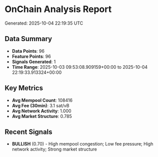 # OnChain Analysis Report
Generated: 2025-10-04 22:19:35 UTC

## Data Summary
- **Data Points**: 96
- **Feature Points**: 96
- **Signals Generated**: 1
- **Time Range**: 2025-10-03 09:53:08.909159+00:00 to 2025-10-04 22:19:33.913324+00:00

## Key Metrics
- **Avg Mempool Count**: 108416
- **Avg Fee (30min)**: 3.1 sat/vB
- **Avg Network Activity**: 1.000
- **Avg Market Structure**: 0.785

## Recent Signals
- **BULLISH** (0.70) - High mempool congestion; Low fee pressure; High network activity; Strong market structure

